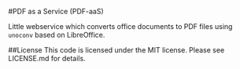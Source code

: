 #PDF as a Service (PDF-aaS)

Little webservice which converts office documents to PDF files using `unoconv`
based on LibreOffice.

##License
This code is licensed under the MIT license. Please see LICENSE.md for details.

